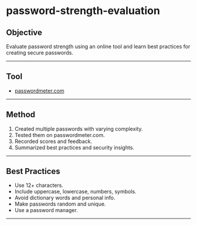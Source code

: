 # password-strength-evaluation

## Objective
Evaluate password strength using an online tool and learn best practices for creating secure passwords.

---

## Tool
- [passwordmeter.com](https://passwordmeter.com)

---

##  Method
1. Created multiple passwords with varying complexity.
2. Tested them on passwordmeter.com.
3. Recorded scores and feedback.
4. Summarized best practices and security insights.

---

## Best Practices
- Use 12+ characters.
- Include uppercase, lowercase, numbers, symbols.
- Avoid dictionary words and personal info.
- Make passwords random and unique.
- Use a password manager.

---
